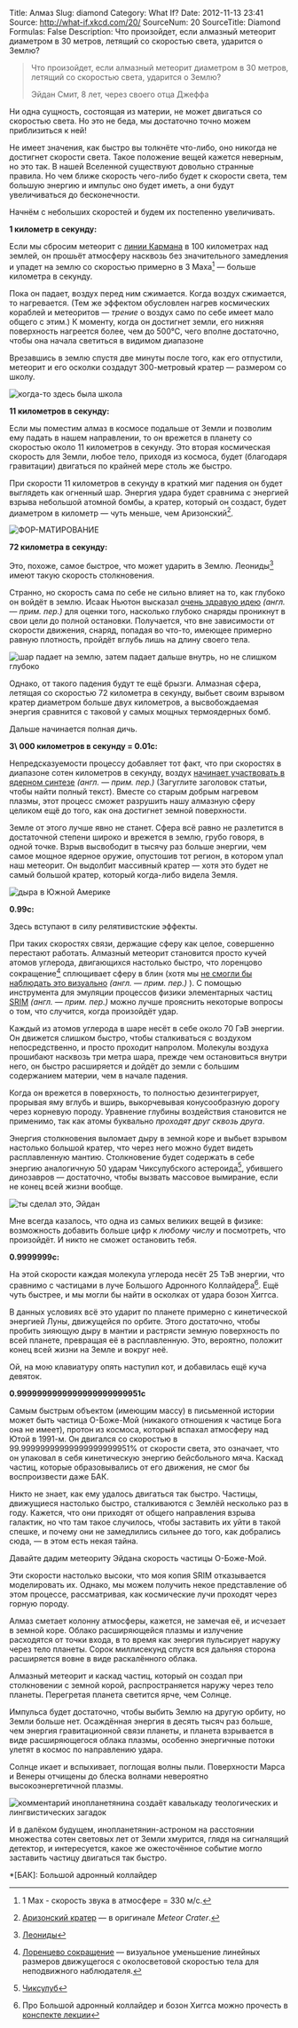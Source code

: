 Title: Алмаз
Slug: diamond
Category: What If?
Date: 2012-11-13 23:41
Source: http://what-if.xkcd.com/20/
SourceNum: 20
SourceTitle: Diamond
Formulas: False
Description: Что произойдет, если алмазный метеорит диаметром в 30 метров, летящий со скоростью света, ударится о Землю?

> Что произойдет, если алмазный метеорит диаметром в 30 метров, летящий со скоростью света, ударится о Землю?
>
> Эйдан Смит, 8 лет, через своего отца Джеффа

Ни одна сущность, состоящая из материи, не может двигаться со скоростью света. Но это не беда, мы достаточно точно можем приблизиться к ней!

Не имеет значения, как быстро вы толкнёте что-либо, оно никогда не достигнет скорости света. Такое положение вещей кажется неверным, но это так. В нашей Вселенной существуют довольно странные правила. Но чем ближе скорость чего-либо будет к скорости света, тем большую энергию и импульс оно будет иметь, а они будут увеличиваться до бесконечности.

Начнём с небольших скоростей и будем их постепенно увеличивать.

**1 километр в секунду:**

Если мы сбросим метеорит с [линии Кармана](http://ru.wikipedia.org/wiki/Линия_Кармана) в 100 километрах над землей, он прошьёт атмосферу насквозь без значительного замедления и упадет на землю со скоростью примерно в 3 Маха[^1] — больше километра в секунду.

Пока он падает, воздух перед ним сжимается. Когда воздух сжимается, то нагревается. (Тем же эффектом обусловлен нагрев космических кораблей и метеоритов — _трение_ о воздух само по себе имеет мало общего с этим.) К моменту, когда он достигнет земли, его нижняя поверхность нагреется более, чем до 500℃, чего вполне достаточно, чтобы она начала светиться в видимом диапазоне

Врезавшись в землю спустя две минуты после того, как его отпустили, метеорит и его осколки создадут 300-метровый кратер — размером со школу.

![](/uploads/020-diamond/diamond_1.png "когда-то здесь была школа")

**11 километров в секунду:**

Если мы поместим алмаз в космосе подальше от Земли и позволим ему падать в нашем направлении, то он врежется в планету со скоростью около 11 километров в секунду. Это вторая космическая скорость для Земли, любое тело, приходя из космоса, будет (благодаря гравитации) двигаться по крайней мере столь же быстро.

При скорости 11 километров в секунду в краткий миг падения он будет выглядеть как огненный шар. Энергия удара будет сравнима с энергией взрыва небольшой атомной бомбы, а кратер, который он создаст, будет диаметром в километр — чуть меньше, чем Аризонский[^2].

![](/uploads/020-diamond/diamond_11.png "ФОР-МАТИРОВАНИЕ")

**72 километра в секунду:**


Это, похоже, самое быстрое, что может ударить в Землю. Леониды[^3] имеют такую скорость столкновения.

Странно, но скорость сама по себе не сильно влияет на то, как глубоко он войдёт в землю. Исаак Ньютон высказал [очень здравую идею](http://en.wikipedia.org/wiki/Impact_depth) _(англ. — прим. пер.)_ для оценки того, насколько глубоко снаряды проникнут в свои цели до полной остановки. Получается, что вне зависимости от скорости движения, снаряд, попадая во что-то, имеющее примерно равную плотность, пройдёт вглубь лишь на длину своего тела.

![](/uploads/020-diamond/diamond_momentum.png "шар падает на землю, затем падает дальше внутрь, но не слишком глубоко")

Однако, от такого падения будут те ещё брызги. Алмазная сфера, летящая со скоростью 72 километра в секунду, выбьет своим взрывом кратер диаметром больше двух километров, а высвобождаемая энергия сравнится с таковой у самых мощных термоядерных бомб.

Дальше начинается полная дичь.

**3\ 000 километров в секунду = 0.01c:**

Непредсказуемости процессу добавляет тот факт, что при скоростях в диапазоне сотен километров в секунду, воздух [начинает участвовать в ядерном синтезе](http://www.sciencedirect.com/science/article/pii/0032063389900305) _(англ. — прим. пер.)_ (Загуглите заголовок статьи, чтобы найти полный текст). Вместе со старым добрым нагревом плазмы, этот процесс сможет разрушить нашу алмазную сферу целиком ещё до того, как она достигнет земной поверхности.

Земле от этого лучше явно не станет. Сфера всё равно не разлетится в достаточной степени широко и врежется в землю, грубо говоря, в одной точке. Взрыв высвободит в тысячу раз больше энергии, чем самое мощное ядерное оружие, опустошив тот регион, в котором упал наш метеорит. Он выдолбит массивный кратер — хотя это будет не самый большой кратер, который когда-либо видела Земля.

![](/uploads/020-diamond/diamond_3000.png "дыра в Южной Америке")

**0.99c:**

Здесь вступают в силу релятивистские эффекты.

При таких скоростях связи, держащие сферу как целое, совершенно перестают работать. Алмазный метеорит становится просто кучей атомов углерода, двигающихся настолько быстро, что лоренцово сокращение[^4] сплющивает сферу в блин (хотя мы [не смогли бы наблюдать это визуально](http://www.guspepper.net/electro/Segundo%20semestre/Seminarios/Funez.pdf) _(англ. — прим. пер.)_ ). С помощью инструмента для эмуляции процессов физики элементарных частиц [SRIM](http://www.srim.org/) _(англ. — прим. пер.)_ можно лучше прояснить некоторые вопросы о том, что случится, когда произойдёт удар.

Каждый из атомов углерода в шаре несёт в себе около 70 ГэВ энергии. Он движется слишком быстро, чтобы сталкиваться с воздухом непосредственно, и просто проходит напролом. Молекулы воздуха прошибают насквозь три метра шара, прежде чем остановиться внутри него, он быстро расширяется и дойдёт до земли с большим содержанием материи, чем в начале падения.

Когда он врежется в поверхность, то полностью дезинтегрирует, прорывая яму вглубь и вширь, выкорчевывая конусообразную дорогу через корневую породу. Уравнение глубины воздействия становится не применимо, так как атомы буквально _проходят друг сквозь друга_.

Энергия столкновения выломает дыру в земной коре и выбьет взрывом настолько большой кратер, что через него можно будет видеть расплавленную мантию. Столкновение будет содержать в себе энергию аналогичную 50 ударам Чиксулубского астероида[^5], убившего динозавров — достаточно, чтобы вызвать массовое вымирание, если не конец всей жизни вообще.

![](/uploads/020-diamond/diamond_99.png "ты сделал это, Эйдан")

Мне всегда казалось, что одна из самых великих вещей в физике: возможность добавить больше цифр к _любому числу_ и посмотреть, что произойдёт. И никто не сможет остановить тебя.

**0.9999999c:**

На этой скорости каждая молекула углерода несёт 25 ТэВ энергии, что сравнимо с частицами в луче Большого Адронного Коллайдера[^6]. Ещё чуть быстрее, и мы могли бы найти в осколках от удара бозон Хиггса.

В данных условиях всё это ударит по планете примерно с кинетической энергией Луны, движущейся по орбите. Этого достаточно, чтобы пробить зияющую дыру в мантии и растрясти земную поверхность по всей планете, превращая её в расплавленную. Это, вероятно, положит конец всей жизни на Земле и вокруг неё.

Ой, на мою клавиатуру опять наступил кот, и добавилась ещё куча девяток.

**0.9999999999999999999999951c**

Самым быстрым объектом (имеющим массу) в письменной истории может быть частица О-Боже-Мой (никакого отношения к частице Бога она не имеет), протон из космоса, который вспахал атмосферу над Ютой в 1991-м. Он двигался со скоростью в 99.99999999999999999999951% от скорости света, это означает, что он упаковал в себя кинетическую энергию бейсбольного мяча. Каскад частиц, которые образовывались от его движения, не смог бы воспроизвести даже БАК.

Никто не знает, как ему удалось двигаться так быстро. Частицы, движущиеся настолько быстро, сталкиваются с Землёй несколько раз в году. Кажется, что они приходят от общего направления взрыва галактик, но что там такое случилось, чтобы заставить их уйти в такой спешке, и почему они не замедлились сильнее до того, как добрались сюда, — в этом есть некая тайна.

Давайте дадим метеориту Эйдана скорость частицы О-Боже-Мой.

Эти скорости настолько высоки, что моя копия SRIM отказывается моделировать их. Однако, мы можем получить некое представление об этом процессе, рассматривая, как космические лучи проходят через горную породу.

Алмаз сметает колонну атмосферы, кажется, не замечая её, и исчезает в земной коре. Облако расширяющейся плазмы и излучение расходятся от точки входа, в то время как энергия пульсирует наружу через тело планеты. Сорок миллисекунд спустя вся дальняя сторона расширяется вовне в виде раскалённого облака.

Алмазный метеорит и каскад частиц, который он создал при столкновении с земной корой, распространяется наружу через тело планеты. Перегретая планета светится ярче, чем Солнце.

Импульса будет достаточно, чтобы выбить Землю на другую орбиту, но Земли больше нет. Осаждённая энергия в десять тысяч раз больше, чем энергия гравитационной связи планеты, и планета взрывается в виде расширяющегося облака плазмы, особенно энергичные потоки улетят в космос по направлению удара.

Солнце икает и вспыхивает, поглощая волны пыли. Поверхности Марса и Венеры отчищены до блеска волнами невероятно высокоэнергетичной плазмы.

![](/uploads/020-diamond/diamond_alien.png "комментарий инопланетянина создаёт кавалькаду теологических и лингвистических загадок")

И в далёком будущем, инопланетянин-астроном на расстоянии множества сотен световых лет от Земли хмурится, глядя на сигналящий детектор, и интересуется, какое же ожесточённое событие могло заставить частицу двигаться так быстро.

*[БАК]: Большой адронный коллайдер

[^1]: 1 Мах - скорость звука в атмосфере = 330 м/с.
[^2]: [Аризонский кратер](http://ru.wikipedia.org/wiki/Аризонский_кратер) — в оригинале _Meteor Crater_.
[^3]: [Леониды](http://ru.wikipedia.org/wiki/Леониды)
[^4]: [Лоренцево сокращение](http://ru.wikipedia.org/wiki/Лоренцево_сокращение) — визуальное уменьшение линейных размеров движущегося с околосветовой скоростью тела для неподвижного наблюдателя.
[^5]: [Чиксулуб](http://ru.wikipedia.org/wiki/Чиксулуб)
[^6]: Про Большой адронный коллайдер и бозон Хиггса можно прочесть в [конспекте лекции](http://polit.ru/article/2012/10/22/semikhatov/)
